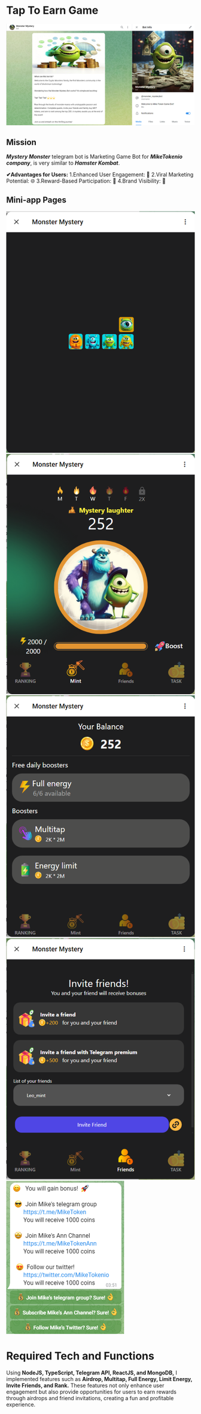 #                               Tap To Earn Game
![MikeToken Telegram Game Bot](/assets/First%20page.png)

## Mission

***Mystery Monster*** telegram bot is Marketing Game Bot for ***MikeTokenio company***, is very similar to ***Hamster Kombat***.

**✔Advantages for Users:**
1.Enhanced User Engagement:  🔄
2.Viral Marketing Potential:  🌐
3.Reward-Based Participation: 🎁
4.Brand Visibility: 📢

## Mini-app Pages
![Loading](/assets/loading.png)
![Mint](/assets/Mint.png)
![Boost](/assets/Boost.png)
![Referral](/assets/Referral.png)
![Follow](/assets/Follow.png)


# Required Tech and Functions

Using **NodeJS, TypeScript, Telegram API, ReactJS, and MongoDB,** I implemented features such as **Airdrop, Multitap, Full Energy, Limit Energy, Invite Friends, and Rank.** These features not only enhance user engagement but also provide opportunities for users to earn rewards through airdrops and friend invitations, creating a fun and profitable experience.
